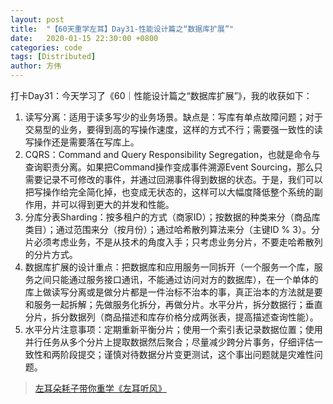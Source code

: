 ```yaml
---
layout: post
title:  "【60天重学左耳】Day31-性能设计篇之“数据库扩展”"
date:   2020-01-15 22:30:00 +0800
categories: code
tags: [Distributed]
author: 方伟
---
```


打卡Day31：今天学习了《60｜性能设计篇之“数据库扩展”》，我的收获如下：

1. 读写分离：适用于读多写少的业务场景。缺点是：写库有单点故障问题；对于交易型的业务，要得到高的写操作速度，这样的方式不行；需要强一致性的读写操作还是需要落在写库上。
2. CQRS：Command and Query Responsibility Segregation，也就是命令与查询职责分离。如果把Command操作变成事件溯源Event Sourcing，那么只需要记录不可修改的事件，并通过回溯事件得到数据的状态。于是，我们可以把写操作给完全简化掉，也变成无状态的，这样可以大幅度降低整个系统的副作用，并可以得到更大的并发和性能。
3. 分库分表Sharding：按多租户的方式（商家ID）；按数据的种类来分（商品库类目）；通过范围来分（按月份）；通过哈希散列算法来分（主键ID % 3）。分片必须考虑业务，不是从技术的角度入手；只考虑业务分片，不要走哈希散列的分片方式。
4. 数据库扩展的设计重点：把数据库和应用服务一同拆开（一个服务一个库，服务之间只能通过服务接口通讯，不能通过访问对方的数据库），在一个单体的库上做读写分离或是做分片都是一件治标不治本的事，真正治本的方法就是要和服务一起拆解；先做服务化拆分，再做分片。水平分片，拆分数据行；垂直分片，拆分数据列（商品描述和库存价格分成两张表，提高描述查询性能）。
5. 水平分片注意事项：定期重新平衡分片；使用一个索引表记录数据位置；使用并行任务从多个分片上提取数据然后聚合；尽量减少跨分片事务，仔细评估一致性和两阶段提交；谨慎对待数据分片变更测试，这个事出问题就是灾难性问题。

> [左耳朵耗子带你重学《左耳听风》](https://time.geekbang.org/column/article/177414?utm_term=zeusL3AA0&utm_source=wechat&utm_medium=chongxuedaka)


